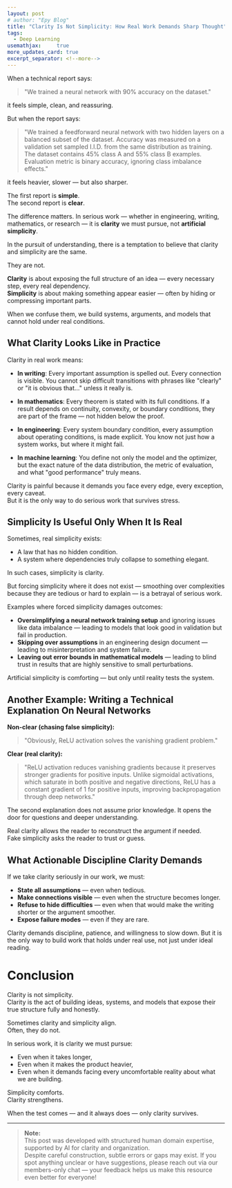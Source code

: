 ```yaml
---
layout: post
# author: "Epy Blog"
title: "Clarity Is Not Simplicity: How Real Work Demands Sharp Thought"
tags:
  - Deep Learning
usemathjax:     true
more_updates_card: true
excerpt_separator: <!--more-->
---
```


When a technical report says:

> "We trained a neural network with 90% accuracy on the dataset."

it feels simple, clean, and reassuring.

But when the report says:

> "We trained a feedforward neural network with<!--more--> two hidden layers on a balanced subset of the dataset. Accuracy was measured on a validation set sampled I.I.D. from the same distribution as training. The dataset contains 45% class A and 55% class B examples. Evaluation metric is binary accuracy, ignoring class imbalance effects."

it feels heavier, slower — but also sharper.

The first report is **simple**.  
The second report is **clear**.

The difference matters. In serious work — whether in engineering, writing, mathematics, or research — it is **clarity** we must pursue, not **artificial simplicity**.


In the pursuit of understanding, there is a temptation to believe that clarity and simplicity are the same.

They are not.

**Clarity** is about exposing the full structure of an idea — every necessary step, every real dependency.  
**Simplicity** is about making something appear easier — often by hiding or compressing important parts.

When we confuse them, we build systems, arguments, and models that cannot hold under real conditions.



## What Clarity Looks Like in Practice

Clarity in real work means:

- **In writing**: Every important assumption is spelled out. Every connection is visible. You cannot skip difficult transitions with phrases like "clearly" or "it is obvious that..." unless it really is.

- **In mathematics**: Every theorem is stated with its full conditions. If a result depends on continuity, convexity, or boundary conditions, they are part of the frame — not hidden below the proof.

- **In engineering**: Every system boundary condition, every assumption about operating conditions, is made explicit. You know not just how a system works, but where it might fail.

- **In machine learning**: You define not only the model and the optimizer, but the exact nature of the data distribution, the metric of evaluation, and what "good performance" truly means.

Clarity is painful because it demands you face every edge, every exception, every caveat.  
But it is the only way to do serious work that survives stress.



## Simplicity Is Useful Only When It Is Real

Sometimes, real simplicity exists:  
- A law that has no hidden condition.  
- A system where dependencies truly collapse to something elegant.

In such cases, simplicity is clarity.

But forcing simplicity where it does not exist — smoothing over complexities because they are tedious or hard to explain — is a betrayal of serious work.

Examples where forced simplicity damages outcomes:

- **Oversimplifying a neural network training setup** and ignoring issues like data imbalance — leading to models that look good in validation but fail in production.
- **Skipping over assumptions** in an engineering design document — leading to misinterpretation and system failure.
- **Leaving out error bounds in mathematical models** — leading to blind trust in results that are highly sensitive to small perturbations.

Artificial simplicity is comforting — but only until reality tests the system.



## Another Example: Writing a Technical Explanation On Neural Networks 

**Non-clear (chasing false simplicity):**
> "Obviously, ReLU activation solves the vanishing gradient problem."

**Clear (real clarity):**
> "ReLU activation reduces vanishing gradients because it preserves stronger gradients for positive inputs. Unlike sigmoidal activations, which saturate in both positive and negative directions, ReLU has a constant gradient of 1 for positive inputs, improving backpropagation through deep networks."

The second explanation does not assume prior knowledge. It opens the door for questions and deeper understanding.

Real clarity allows the reader to reconstruct the argument if needed.  
Fake simplicity asks the reader to trust or guess.



## What Actionable Discipline Clarity Demands

If we take clarity seriously in our work, we must:

- **State all assumptions** — even when tedious.
- **Make connections visible** — even when the structure becomes longer.
- **Refuse to hide difficulties** — even when that would make the writing shorter or the argument smoother.
- **Expose failure modes** — even if they are rare.

Clarity demands discipline, patience, and willingness to slow down. But it is the only way to build work that holds under real use, not just under ideal reading.



# Conclusion

Clarity is not simplicity.  
Clarity is the act of building ideas, systems, and models that expose their true structure fully and honestly.

Sometimes clarity and simplicity align.  
Often, they do not.

In serious work, it is clarity we must pursue:
- Even when it takes longer,
- Even when it makes the product heavier,
- Even when it demands facing every uncomfortable reality about what we are building.

Simplicity comforts.  
Clarity strengthens.

When the test comes — and it always does — only clarity survives.


---
> **Note:**  
> This post was developed with structured human domain expertise, supported by AI for clarity and organization.  
> Despite careful construction, subtle errors or gaps may exist. If you spot anything unclear or have suggestions, please reach out via our members-only chat — your feedback helps us make this resource even better for everyone!

